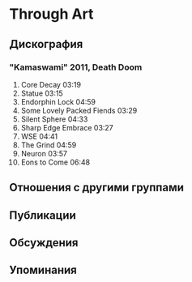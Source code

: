 # Through Art



## Дискография

### "Kamaswami" 2011, Death Doom

1.	 Core Decay	03:19	 
2.	 Statue	03:15	 
3.	 Endorphin Lock	04:59	 
4.	 Some Lovely Packed Fiends	03:29	 
5.	 Silent Sphere	04:33	 
6.	 Sharp Edge Embrace	03:27	 
7.	 WSE	04:41	 
8.	 The Grind	04:59	 
9.	 Neuron	03:57	 
10.	 Eons to Come	06:48


## Отношения с другими группами


## Публикации


## Обсуждения


## Упоминания

